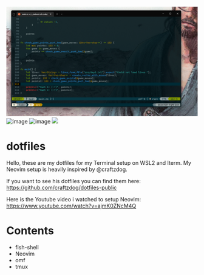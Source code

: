 ![image](https://github.com/musash1/dotfiles/blob/master/Screenshot%202023-01-22%20191250.png?raw=true)
![image](https://user-images.githubusercontent.com/83016329/214340392-5742b56b-ceb8-4699-8c70-e56d3b687606.png)
![image](https://user-images.githubusercontent.com/83016329/214340499-1447d71c-1ee4-441d-84e2-3038c510f8a3.png)
<img src="https://user-images.githubusercontent.com/83016329/214340499-1447d71c-1ee4-441d-84e2-3038c510f8a3.png"  width="600" height="auto">


# dotfiles

Hello, these are my dotfiles for my Terminal setup on WSL2 and Iterm.
My Neovim setup is heavily inspired by @craftzdog.

If you want to see his dotfiles you can find them here: https://github.com/craftzdog/dotfiles-public

Here is the Youtube video i watched to setup Neovim: https://www.youtube.com/watch?v=ajmK0ZNcM4Q


# Contents

<ul>
  <li>fish-shell</li>
  <li>Neovim</li>
  <li>omf</li>
  <li>tmux</li>
</ul>
